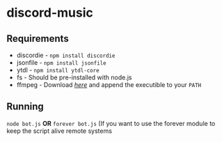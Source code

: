 # discord-music

## Requirements
- discordie - `npm install discordie`
- jsonfile - `npm install jsonfile`
- ytdl - `npm install ytdl-core`
- fs - Should be pre-installed with node.js
- ffmpeg - Download [*here*](https://ffmpeg.org/) and append the executible to your `PATH`

## Running
`node bot.js` **OR** `forever bot.js` (If you want to use the forever module to keep the script alive remote systems